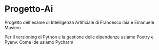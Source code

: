 # Progetto-Ai
Progetto dell'esame di Intelligenza Artificiale di Francesco Iaia e Emanuele Masiero 

Per il versioning di Python e la gestione delle dipendenze usiamo Poetry e Pyenv. Come ide usiamo Pycharm
